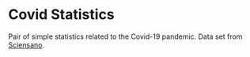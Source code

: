 # Covid Statistics

Pair of simple statistics related to the Covid-19 pandemic. Data set from [Sciensano](https://epistat.wiv-isp.be/covid/).